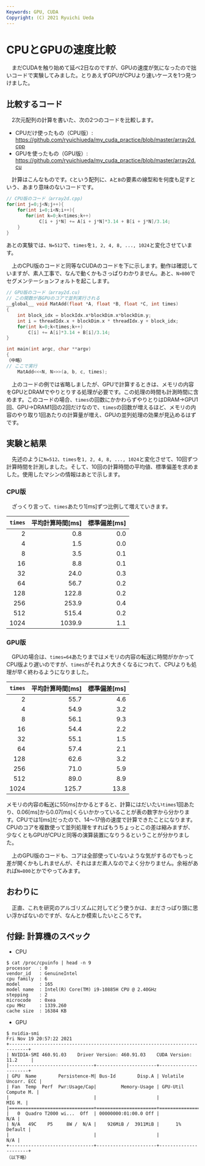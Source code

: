 ```yaml
---
Keywords: GPU, CUDA
Copyright: (C) 2021 Ryuichi Ueda
---
```


# CPUとGPUの速度比較

　まだCUDAを触り始めて延べ2日なのですが、GPUの速度が気になったので拙いコードで実験してみました。とりあえずGPUがCPUより速いケースを1つ見つけました。

## 比較するコード

　2次元配列の計算を書いた、次の2つのコードを比較します。

* CPUだけ使ったもの（CPU版）: https://github.com/ryuichiueda/my_cuda_practice/blob/master/array2d.cpp
* GPUを使ったもの（GPU版）: https://github.com/ryuichiueda/my_cuda_practice/blob/master/array2d.cu

　計算はこんなものです。`C`という配列に、`A`と`B`の要素の線型和を何度も足すという、あまり意味のないコードです。

```cpp
// CPU版のコード（array2d.cpp)
for(int j=0;j<N;j++){
    for(int i=0;i<N;i++){
       for(int k=0;k<times;k++)
            C[i + j*N] += A[i + j*N]*3.14 + B[i + j*N]/3.14;
    }
}   
```

あとの実験では、`N=512`で、`times`を`1, 2, 4, 8, ..., 1024`と変化させています。

　上のCPU版のコードと同等なCUDAのコードを下に示します。動作は確認していますが、素人工事で、なんで動くかもさっぱりわかりません。あと、`N>800`でセグメンテーションフォルトを起こします。

```cpp
// GPU版のコード（array2d.cu)
// この関数が各GPUのコアで並列実行される
__global__ void MatAdd(float *A, float *B, float *C, int times)
{
    int block_idx = blockIdx.x*blockDim.x*blockDim.y;
    int i = threadIdx.x + blockDim.x * threadIdx.y + block_idx;
    for(int k=0;k<times;k++)
        C[i] += A[i]*3.14 + B[i]/3.14;
}

int main(int argc, char **argv)
{
（中略）
// ここで実行
    MatAdd<<<N, N>>>(a, b, c, times);
```

　上のコードの例では省略しましたが、GPUで計算するときは、メモリの内容をGPUとDRAMでやりとりする処理が必要です。この処理の時間も計測時間に含めます。このコードの場合、`times`の回数にかかわらずやりとりはDRAM->GPU1回、GPU->DRAM1回の2回だけなので、`times`の回数が増えるほど、メモリの内容のやり取り1回あたりの計算量が増え、GPUの並列処理の効果が見込めるはずです。

## 実験と結果

　先述のように`N=512`、`times`を`1, 2, 4, 8, ..., 1024`と変化させて、10回ずつ計算時間を計測しました。そして、10回の計算時間の平均値、標準偏差を求めました。使用したマシンの情報はあとで示します。

### CPU版

　ざっくり言って、`times`あたり1[ms]ずつ比例して増えていきます。

| `times` | 平均計算時間[ms] | 標準偏差[ms] |
|---:|--------:|-----:|
| 2 | 0.8 | 0.0 |
| 4 | 1.5 | 0.0 |
| 8 | 3.5 | 0.1 |
| 16 | 8.8 | 0.1 |
| 32 | 24.0 | 0.3 |
| 64 | 56.7 | 0.2 |
| 128 | 122.8 | 0.2 |
| 256 | 253.9 | 0.4 |
| 512 | 515.4 | 0.2 |
| 1024 | 1039.9 | 1.1 |

### GPU版

　GPUの場合は、`times=64`あたりまではメモリの内容の転送に時間がかかってCPU版より遅いのですが、`times`がそれより大きくなるにつれて、CPUよりも処理が早く終わるようになりました。


| `times` | 平均計算時間[ms] | 標準偏差[ms] |
|---:|--------:|-----:|
| 2 | 55.7 | 4.6 |
| 4 | 54.9 | 3.2 |
| 8 | 56.1 | 9.3 |
| 16 | 54.4 | 2.2 |
| 32 | 55.1 | 1.5 |
| 64 | 57.4 | 2.1 |
| 128 | 62.6 | 3.2 |
| 256 | 71.0 | 5.9 |
| 512 | 89.0 | 8.9 |
| 1024 | 125.7 | 13.8 |


メモリの内容の転送に55[ms]かかるとすると、計算にはだいたい`times`1回あたり、0.06[ms]から0.07[ms]くらいかかっていることが表の数字から分かります。CPUでは1[ms]だったので、14〜17倍の速度で計算できたことになります。CPUのコアを複数使って並列処理をすればもうちょっとこの差は縮みますが、少なくともGPUがCPUと同等の演算装置になりうるということが分かりました。

　上のGPU版のコードも、コアは全部使っていないような気がするのでもっと差が開くかもしれませんが、それはまだ素人なのでよく分かりません。余裕があれば`N=800`とかでやってみます。


## おわりに


　正直、これを研究のアルゴリズムに対してどう使うかは、まださっぱり頭に思い浮かばないのですが、なんとか模索したいところです。


## 付録: 計算機のスペック

* CPU

```
$ cat /proc/cpuinfo | head -n 9
processor	: 0
vendor_id	: GenuineIntel
cpu family	: 6
model		: 165
model name	: Intel(R) Core(TM) i9-10885H CPU @ 2.40GHz
stepping	: 2
microcode	: 0xea
cpu MHz		: 1339.260
cache size	: 16384 KB
```

* GPU

```
$ nvidia-smi
Fri Nov 19 20:57:22 2021
+-----------------------------------------------------------------------------+
| NVIDIA-SMI 460.91.03    Driver Version: 460.91.03    CUDA Version: 11.2     |
|-------------------------------+----------------------+----------------------+
| GPU  Name        Persistence-M| Bus-Id        Disp.A | Volatile Uncorr. ECC |
| Fan  Temp  Perf  Pwr:Usage/Cap|         Memory-Usage | GPU-Util  Compute M. |
|                               |                      |               MIG M. |
|===============================+======================+======================|
|   0  Quadro T2000 wi...  Off  | 00000000:01:00.0 Off |                  N/A |
| N/A   49C    P5     8W /  N/A |    926MiB /  3911MiB |      1%      Default |
|                               |                      |                  N/A |
+-------------------------------+----------------------+----------------------+
（以下略）
```

